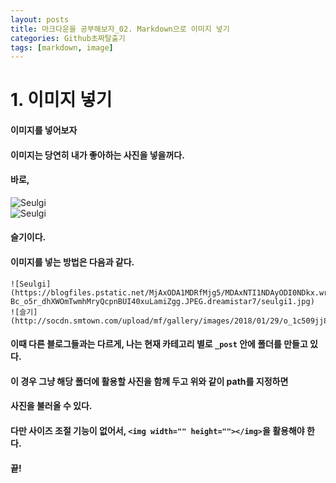 ```yaml
---
layout: posts
title: 마크다운을 공부해보자_02. Markdown으로 이미지 넣기 
categories: Github초짜탈출기
tags: [markdown, image]
---
```


# 1. 이미지 넣기 
#### 이미지를 넣어보자
#### 이미지는 당연히 내가 좋아하는 사진을 넣을꺼다. 
#### 바로, 
![Seulgi](https://blogfiles.pstatic.net/MjAxODA1MDRfMjg5/MDAxNTI1NDAyODI0NDkx.wrdk3hpCAjHC_UUvRJH9RSMtqCDgx_GPWSUzNzvnbvog.p6dEr-Bc_o5r_dhXWOmTwmhMryQcpnBUI40xuLamiZgg.JPEG.dreamistar7/seulgi1.jpg)  
![Seulgi](http://socdn.smtown.com/upload/mf/gallery/images/2018/01/29/o_1c509jj82opd1qg31bla1fr1jjl1v.jpg)
#### 슬기이다. 
#### 이미지를 넣는 방법은 다음과 같다. 
```
![Seulgi](https://blogfiles.pstatic.net/MjAxODA1MDRfMjg5/MDAxNTI1NDAyODI0NDkx.wrdk3hpCAjHC_UUvRJH9RSMtqCDgx_GPWSUzNzvnbvog.p6dEr-Bc_o5r_dhXWOmTwmhMryQcpnBUI40xuLamiZgg.JPEG.dreamistar7/seulgi1.jpg)  
![슬기](http://socdn.smtown.com/upload/mf/gallery/images/2018/01/29/o_1c509jj82opd1qg31bla1fr1jjl1v.jpg)
```
#### 이때 다른 블로그들과는 다르게, 나는 현재 카테고리 별로 `_post` 안에 폴더를 만들고 있다. 
#### 이 경우 그냥 해당 폴더에 활용할 사진을 함께 두고 위와 같이 path를 지정하면
#### 사진을 불러올 수 있다. 



#### 다만 사이즈 조절 기능이 없어서, `<img width="" height=""></img>`을 활용해야 한다. 

#### 끝!



